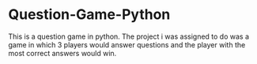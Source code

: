 # Question-Game-Python
This is a question game in python. The project i was assigned to do was a game in which 3 players would answer questions and the 
player with the most correct answers would win.
